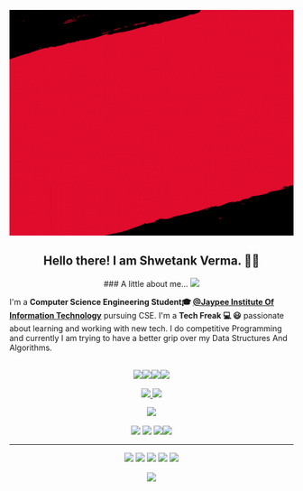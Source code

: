 <p align="center">
<img  width="800" height="400" src="https://github.com/shwetankverma13/shwetankverma13/blob/main/shwetank.gif">
</p>
<h2 align="center">Hello there! I am Shwetank Verma. 👋🤓</h2>
<p align="center">
### A little about me...  <img src="https://media.giphy.com/media/VgCDAzcKvsR6OM0uWg/giphy.gif" width="50"> 
  
I'm a **Computer Science Engineering Student🎓 [@Jaypee Institute Of Information Technology](https://https://www.jiit.ac.in)** pursuing CSE. I'm a **Tech Freak 💻 😃** passionate about learning and working with new tech. I do competitive Programming and currently I am trying to have a better grip over my Data Structures And Algorithms. <br/><br/>


<p align="center"><a href="https://www.linkedin.com/in/shwetank-verma-062107188/"><img src="https://img.shields.io/badge/linkedin-%230077B5.svg?&style=for-the-badge&logo=linkedin&logoColor=white" height=25></a><a href="https://github.com/shwetankverma13"><img src="http://img.shields.io/badge/-Github-black?style=flat-square&logo=github" height=25></a><a href="https://codeforces.com/profile/coder_terror"><img src="https://img.shields.io/badge/Codeforces-blue?&style=for-the-badge&logo=Codeforces&logoColor=white" height=25></a><a href="https://www.codechef.com/users/shwetank_verma"><img src="https://img.shields.io/badge/Codechef-brown?&style=for-the-badge&logo=Codechef&logoColor=white" height=25></a>
</p>

<p align=center>
  <a href="https://github.com/shwetankverma13">
    <img src="https://badges.pufler.dev/visits/shwetankverma13/shwetankverma13?style=flat-square&color=black&logo=github">
  </a>
  <a href="https://github.com/shwetankverma13?tab=repositories">
    <img src="https://badges.pufler.dev/repos/shwetankverma13?style=flat-square&color=black&logo=github">
  </a>
</p>
<p align="center">
<a href="https://github.com/shwetankverma13"><img src="https://img.shields.io/github/followers/shwetankverma13?style=social"></a>
</p>
<p align="center">
 <img src="https://img.shields.io/badge/Competitive Programming-cyan"> <img src="https://img.shields.io/badge/Data Structures And Algorithms-black"> <img src="https://img.shields.io/badge/Deep Learning-red"><img src="https://img.shields.io/badge/Natural Language Processing-yellow">  
</p>
<hr>
<p align="center">
<img src="https://img.shields.io/badge/JAVA%20-%23E34F26.svg?&style=for-the-badge&logo=JAVA&logoColor=white"/> <img src="https://img.shields.io/badge/python%20-%2314354C.svg?&style=for-the-badge&logo=python&logoColor=white"/> <img src="https://img.shields.io/badge/c++%20-%2300599C.svg?&style=for-the-badge&logo=c%2B%2B&ogoColor=white"/> <img src="https://img.shields.io/badge/git%20-%23F05033.svg?&style=for-the-badge&logo=git&logoColor=white"/> <img src="https://img.shields.io/badge/github%20-%23121011.svg?&style=for-the-badge&logo=github&logoColor=white"/>
</p>

<p align=center>  
  <img align=center src="https://github-readme-stats.vercel.app/api?username=shwetankverma13&show_icons=true&theme=radical">
</p>






